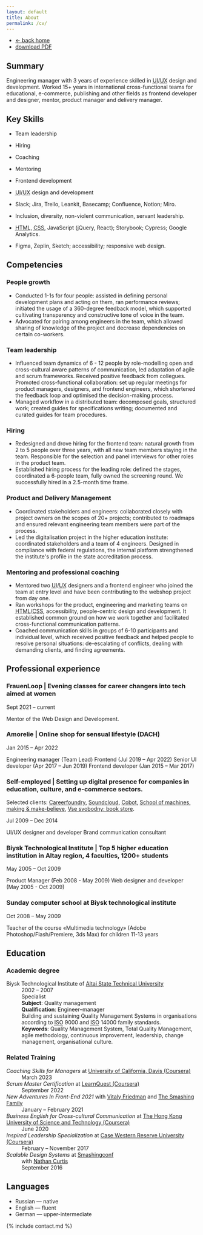 ```yaml
---
layout: default
title: About
permalink: /cv/
---
```


<nav>
  <ul>
    <li class="nav__item {% if location == '/' or page.layout == 'default' %}active {% endif %}"><a href="/"><span class="icon">&larr; </span>back home</a></li>
    <li class="download"><a href="/Engineering_Manager__CV__Tania_Abanina.pdf">download PDF</a></li>
  </ul>
</nav>

## Summary
Engineering manager with 3 years of experience skilled in <abbr title="User Interface">UI</abbr>/<abbr title="User Experience">UX</abbr> design and development. Worked 15+ years in international cross-functional teams for educational, e-commerce, publishing and other fields as frontend developer and designer, mentor, product manager and delivery manager. 


## Key Skills
- Team leadership
- Hiring
- Coaching
- Mentoring
- Frontend development
- <abbr title="User Interface">UI</abbr>/<abbr title="User Experience">UX</abbr> design and development


- Slack; Jira, Trello, Leankit, Basecamp; Confluence, Notion; Miro.
- Inclusion, diversity, non-violent communication, servant leadership.
- <abbr title="HyperText Markup Language">HTML</abbr>, <abbr title="Cascading Style Sheets">CSS</abbr>, JavaScript (jQuery, React); Storybook; Cypress; Google Analytics.
- Figma, Zeplin, Sketch; accessibility; responsive web design.


## Competencies
### People growth
- Conducted 1-1s for four people: assisted in defining personal development plans and acting on them, ran performance reviews; initiated the usage of a 360-degree feedback model, which supported cultivating transparency and constructive tone of voice in the team.
- Advocated for pairing among engineers in the team, which allowed sharing of knowledge of the project and decrease dependencies on certain co-workers.


### Team leadership
- Influenced team dynamics of 6 - 12 people by role-modelling open and cross-cultural aware patterns of communication, led adaptation of agile and scrum frameworks. Received positive feedback from collegues. 
Promoted cross-functional collaboration: set up regular meetings for product managers, designers, and frontend engineers, which shortened the feedback loop and optimised the decision-making process.
- Managed workflow in a distributed team: decomposed goals, structured work; created guides for specifications writing; documented and curated guides for team procedures.


### Hiring 
- Redesigned and drove hiring for the frontend team: natural growth from 2 to 5 people over three years, with all new team members staying in the team. Responsible for the selection and panel interviews for other roles in the product team. 
- Established hiring process for the leading role: defined the stages, coordinated a 6-people team, fully owned the screening round. We successfully hired in a 2.5-month time frame.


### Product and Delivery Management
- Coordinated stakeholders and engineers: collaborated closely with project owners on the scopes of 20+ projects; contributed to roadmaps and ensured relevant engineering team members were part of the process.
- Led the digitalisation project in the higher education institute: coordinated stakeholders and a team of 4 engineers. Designed in compliance with federal regulations, the internal platform strengthened the institute's profile in the state accreditation process.


### Mentoring and professional coaching
- Mentored two <abbr title="User Interface">UI</abbr>/<abbr title="User Experience">UX</abbr> designers and a frontend engineer who joined the team at entry level and have been contributing to the webshop project from day one.
- Ran workshops for the product, engineering and marketing teams on <abbr title="HyperText Markup Language">HTML</abbr>/<abbr title="Cascading Style Sheets">CSS</abbr>, accessibility, people-centric design and development. It established common ground on how we work together and facilitated cross-functional communication patterns.
- Coached communication skills in groups of 6-10 participants and individual level, which received positive feedback and helped people to resolve personal situations: de-escalating of conflicts, dealing with demanding clients, and finding agreements.


## Professional experience

### FrauenLoop | Evening classes for career changers into tech aimed at women
<p class="mute">Sept 2021 &ndash; current</p>
Mentor of the Web Design and Development.


### Amorelie | Online shop for sensual lifestyle (DACH)
<p class="mute">Jan 2015 &ndash; Apr 2022</p>
Engineering manager (Team Lead) Frontend (Jul 2019 &ndash; Apr 2022) 
Senior UI developer (Apr 2017 &ndash; Jun 2019) 
Frontend developer (Jan 2015 &ndash; Mar 2017)


### Self-employed | Setting up digital presence for companies in education, culture, and e-commerce sectors. 
Selected clients: [Careerfoundry](https://careerfoundry.com/), [Soundcloud](https://soundcloud.com/), [Cobot](https://www.cobot.me/), [School of machines, making &amp; make-believe](http://schoolofma.org/), [Vse svobodny: book store](http://vse-svobodny.com/).
<p class="mute">Jul 2009 &ndash; Dec 2014</p>

UI/UX designer and developer
Brand communication consultant


### Biysk Technological Institute | Top 5 higher education institution in Altay region, 4 faculties, 1200+ students
<p class="mute">May 2005 &ndash; Oct 2009</p>

Product Manager (Feb 2008 - May 2009)
Web designer and developer (May 2005 - Oct 2009)


### Sunday computer school at&nbsp;Biysk technological institute
<p class="mute">Oct 2008 &ndash; May 2009</p>
Teacher of&nbsp;the&nbsp;course «Multimedia technology» (Adobe Photoshop/Flash/Premiere, 3ds Max) for children 11-13&nbsp;years


## Education

### Academic degree
<dl>
	<dt>Biysk Technological Institute of <a href="http://www.en.altstu.ru/">Altai State Technical University</a></dt>
	<dd class="mute">2002 &ndash; 2007</dd>
	<dd>Specialist</dd>
	<dd><strong>Subject</strong>: Quality management</dd>
	<dd><strong>Qualification</strong>: Engineer&ndash;manager</dd>
	<dd>Building and sustaining Quality Management Systems in organisations according to <abbr title="International Organization for Standardization">ISO</abbr>&nbsp;9000 and  <abbr title="International Organization for Standardization">ISO</abbr>&nbsp;14000 family standards.</dd>
	<dd><strong>Keywords</strong>: Quality Management System, Total Quality Management, agile methodology, continuous improvement, leadership, change management, organisational culture.</dd>
</dl>


### Related Training
<dl>
 	<dt><em>Coaching Skills for Managers</em> at <a href="https://coursera.org/specializations/coaching-skills-manager">University of California, Davis (Coursera)</a></em></dt>
	<dd>March 2023</dd>
	<dt><em>Scrum Master Certification</em> at <a href="https://coursera.org/specializations/learnquest-certified-scrum-master">LearnQuest (Coursera)</a></dt>
	<dd>September 2022</dd>
	<dt><em>New Adventures In Front-End 2021</em> with <a href="https://www.smashingmagazine.com/author/vitaly-friedman/">Vitaly Friedman</a> and <a href="https://smashingconf.com/online-workshops">The Smashing Family</a></dt>
	<dd>January &ndash; February 2021</dd>
  	<dt><em>Business English for Cross-cultural Communication</em> at <a href="https://www.coursera.org/learn/cross-cultural-communication-business">The Hong Kong University of Science and Technology (Coursera)</a></dt>
	<dd>June 2020</dd>
	<dt><em>Inspired Leadership Specialization</em> at <a href="https://www.coursera.org/specializations/inspired-leadership">Case Western Reserve University (Coursera)</a></dt>
	<dd>February &ndash; November 2017</dd>
	<dt><em>Scalable Design Systems</em> at <a href="https://smashingconf.com/">Smashingconf</a></dt>
	<dd>with <a href="https://medium.com/@nathanacurtis">Nathan Curtis</a></dd>
	<dd>September 2016</dd>
</dl>


## Languages
- Russian &mdash; native
- English &mdash; fluent
- German &mdash; upper-intermediate


{% include contact.md %}

